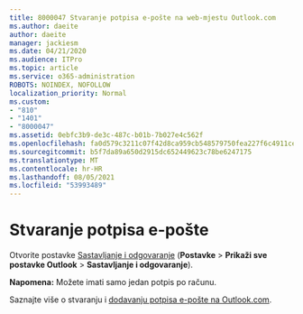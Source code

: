 ```yaml
---
title: 8000047 Stvaranje potpisa e-pošte na web-mjestu Outlook.com
ms.author: daeite
author: daeite
manager: jackiesm
ms.date: 04/21/2020
ms.audience: ITPro
ms.topic: article
ms.service: o365-administration
ROBOTS: NOINDEX, NOFOLLOW
localization_priority: Normal
ms.custom:
- "810"
- "1401"
- "8000047"
ms.assetid: 0ebfc3b9-de3c-487c-b01b-7b027e4c562f
ms.openlocfilehash: fa0d579c3211c07f42d8ca959cb548579750fea227f6c4911cea099ca66c1bca
ms.sourcegitcommit: b5f7da89a650d2915dc652449623c78be6247175
ms.translationtype: MT
ms.contentlocale: hr-HR
ms.lasthandoff: 08/05/2021
ms.locfileid: "53993489"
---
```

# <a name="how-to-create-an-email-signature"></a>Stvaranje potpisa e-pošte

Otvorite postavke [Sastavljanje i odgovaranje](https://go.microsoft.com/fwlink/?linkid=2006164) (**Postavke** \> **Prikaži sve postavke Outlook** \> **Sastavljanje i odgovaranje**).
  
 **Napomena:** Možete imati samo jedan potpis po računu.
  
Saznajte više o stvaranju i [dodavanju potpisa e-pošte na Outlook.com](https://support.office.com/article/776d9006-abdf-444e-b5b7-a61821dff034?wt.mc_id=Office_Outlook_com_Alchemy).

